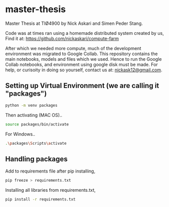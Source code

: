 # master-thesis
Master Thesis at TIØ4900 by Nick Askari and Simen Peder Stang.

Code was at times ran using a homemade distributed system created by us,
Find it at: https://github.com/nickaskari/compute-farm

After which we needed more compute, much of the development environment was migrated to Google Collab.
This repository contains the main notebooks, models and files which we used. Hence to run the Google Collab notebooks, and environment using google disk must be made.
For help, or curisoity in doing so yourself, contact us at: nickask12@gmail.com.

## Setting up Virtual Environment (we are calling it "packages")

```sh
python -m venv packages 
```
Then activating (MAC OS)..
```sh
source packages/bin/activate
```
For Windows..
```sh
.\packages\Scripts\activate
```
## Handling packages
Add to requirements file after pip installing,
```sh
pip freeze > requirements.txt
```
Installing all libraries from requirements.txt,
```sh
pip install -r requirements.txt
```
